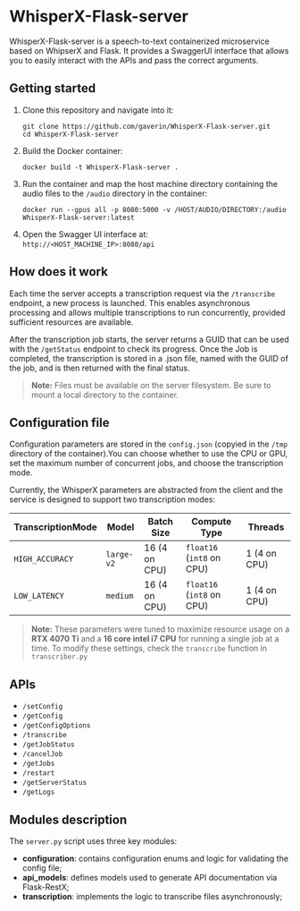 # WhisperX-Flask-server
WhisperX-Flask-server is a speech-to-text containerized microservice based on WhipserX and Flask. It provides a SwaggerUI interface that allows you to easily interact with the APIs and pass the correct arguments.

## Getting started
1. Clone this repository and navigate into it:
    ```
    git clone https://github.com/gaverin/WhisperX-Flask-server.git
    cd WhisperX-Flask-server
    ```
2. Build the Docker container:
    ```
    docker build -t WhisperX-Flask-server .
    ```
3. Run the container and map the host machine directory containing the audio files to the `/audio` directory in the container:
    ```
    docker run --gpus all -p 8080:5000 -v /HOST/AUDIO/DIRECTORY:/audio WhisperX-Flask-server:latest
    ```
4. Open the Swagger UI interface at:  
   `http://<HOST_MACHINE_IP>:8080/api`

## How does it work
Each time the server accepts a transcription request via the `/transcribe` endpoint, a new process is launched. This enables asynchronous processing and allows multiple transcriptions to run concurrently, provided sufficient resources are available.

After the transcription job starts, the server returns a GUID that can be used with the `/getStatus` endpoint to check its progress. Once the Job is completed, the transcription is stored in a .json file, named with the GUID of the job, and is then returned with the final status.

> **Note:** Files must be available on the server filesystem. Be sure to mount a local directory to the container.

## Configuration file
Configuration parameters are stored in the `config.json` (copyied in the `/tmp` directory of the container).You can choose whether to use the CPU or GPU, set the maximum number of concurrent jobs, and choose the transcription mode.

Currently, the WhisperX parameters are abstracted from the client and the service is designed to support two transcription modes:

| TranscriptionMode| Model      | Batch Size       | Compute Type               | Threads      |
|-----------------|------------|------------------|----------------------------|--------------|
| `HIGH_ACCURACY` | `large-v2` | 16 (4 on CPU)    | `float16` (`int8` on CPU)  | 1 (4 on CPU) |
| `LOW_LATENCY`   | `medium`   | 16 (4 on CPU)    | `float16` (`int8` on CPU)  | 1 (4 on CPU) |

> **Note:** These parameters  were tuned to maximize resource usage on a **RTX 4070 Ti** and a **16 core intel i7 CPU** for running a single job at a time. To modify these settings, check the `transcribe` function in `transcriber.py`

## APIs
- `/setConfig`
- `/getConfig`
- `/getConfigOptions`
- `/transcribe`
- `/getJobStatus`
- `/cancelJob`
- `/getJobs`
- `/restart`
- `/getServerStatus`
- `/getLogs`

## Modules description
The `server.py` script uses three key modules:

- **configuration**: contains configuration enums and logic for validating the config file;
- **api_models**: defines models used to generate API documentation via Flask-RestX;
- **transcription**: implements the logic to transcribe files asynchronously;
